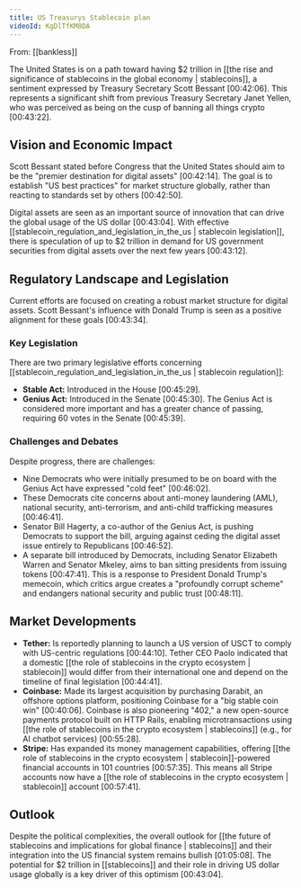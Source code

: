 ```yaml
---
title: US Treasurys Stablecoin plan
videoId: KgDlTfKM8DA
---
```


From: [[bankless]] <br/> 

The United States is on a path toward having $2 trillion in [[the rise and significance of stablecoins in the global economy | stablecoins]], a sentiment expressed by Treasury Secretary Scott Bessant <a class="yt-timestamp" data-t="00:42:06">[00:42:06]</a>. This represents a significant shift from previous Treasury Secretary Janet Yellen, who was perceived as being on the cusp of banning all things crypto <a class="yt-timestamp" data-t="00:43:22">[00:43:22]</a>.

## Vision and Economic Impact
Scott Bessant stated before Congress that the United States should aim to be the "premier destination for digital assets" <a class="yt-timestamp" data-t="00:42:14">[00:42:14]</a>. The goal is to establish "US best practices" for market structure globally, rather than reacting to standards set by others <a class="yt-timestamp" data-t="00:42:50">[00:42:50]</a>.

Digital assets are seen as an important source of innovation that can drive the global usage of the US dollar <a class="yt-timestamp" data-t="00:43:04">[00:43:04]</a>. With effective [[stablecoin_regulation_and_legislation_in_the_us | stablecoin legislation]], there is speculation of up to $2 trillion in demand for US government securities from digital assets over the next few years <a class="yt-timestamp" data-t="00:43:12">[00:43:12]</a>.

## Regulatory Landscape and Legislation
Current efforts are focused on creating a robust market structure for digital assets. Scott Bessant's influence with Donald Trump is seen as a positive alignment for these goals <a class="yt-timestamp" data-t="00:43:34">[00:43:34]</a>.

### Key Legislation
There are two primary legislative efforts concerning [[stablecoin_regulation_and_legislation_in_the_us | stablecoin regulation]]:
*   **Stable Act:** Introduced in the House <a class="yt-timestamp" data-t="00:45:29">[00:45:29]</a>.
*   **Genius Act:** Introduced in the Senate <a class="yt-timestamp" data-t="00:45:30">[00:45:30]</a>. The Genius Act is considered more important and has a greater chance of passing, requiring 60 votes in the Senate <a class="yt-timestamp" data-t="00:45:39">[00:45:39]</a>.

### Challenges and Debates
Despite progress, there are challenges:
*   Nine Democrats who were initially presumed to be on board with the Genius Act have expressed "cold feet" <a class="yt-timestamp" data-t="00:46:02">[00:46:02]</a>.
*   These Democrats cite concerns about anti-money laundering (AML), national security, anti-terrorism, and anti-child trafficking measures <a class="yt-timestamp" data-t="00:46:41">[00:46:41]</a>.
*   Senator Bill Hagerty, a co-author of the Genius Act, is pushing Democrats to support the bill, arguing against ceding the digital asset issue entirely to Republicans <a class="yt-timestamp" data-t="00:46:52">[00:46:52]</a>.
*   A separate bill introduced by Democrats, including Senator Elizabeth Warren and Senator Mkeley, aims to ban sitting presidents from issuing tokens <a class="yt-timestamp" data-t="00:47:41">[00:47:41]</a>. This is a response to President Donald Trump's memecoin, which critics argue creates a "profoundly corrupt scheme" and endangers national security and public trust <a class="yt-timestamp" data-t="00:48:11">[00:48:11]</a>.

## Market Developments
*   **Tether:** Is reportedly planning to launch a US version of USCT to comply with US-centric regulations <a class="yt-timestamp" data-t="00:44:10">[00:44:10]</a>. Tether CEO Paolo indicated that a domestic [[the role of stablecoins in the crypto ecosystem | stablecoin]] would differ from their international one and depend on the timeline of final legislation <a class="yt-timestamp" data-t="00:44:41">[00:44:41]</a>.
*   **Coinbase:** Made its largest acquisition by purchasing Darabit, an offshore options platform, positioning Coinbase for a "big stable coin win" <a class="yt-timestamp" data-t="00:40:06">[00:40:06]</a>. Coinbase is also pioneering "402," a new open-source payments protocol built on HTTP Rails, enabling microtransactions using [[the role of stablecoins in the crypto ecosystem | stablecoins]] (e.g., for AI chatbot services) <a class="yt-timestamp" data-t="00:55:28">[00:55:28]</a>.
*   **Stripe:** Has expanded its money management capabilities, offering [[the role of stablecoins in the crypto ecosystem | stablecoin]]-powered financial accounts in 101 countries <a class="yt-timestamp" data-t="00:57:35">[00:57:35]</a>. This means all Stripe accounts now have a [[the role of stablecoins in the crypto ecosystem | stablecoin]] account <a class="yt-timestamp" data-t="00:57:41">[00:57:41]</a>.

## Outlook
Despite the political complexities, the overall outlook for [[the future of stablecoins and implications for global finance | stablecoins]] and their integration into the US financial system remains bullish <a class="yt-timestamp" data-t="01:05:08">[01:05:08]</a>. The potential for $2 trillion in [[stablecoins]] and their role in driving US dollar usage globally is a key driver of this optimism <a class="yt-timestamp" data-t="00:43:04">[00:43:04]</a>.